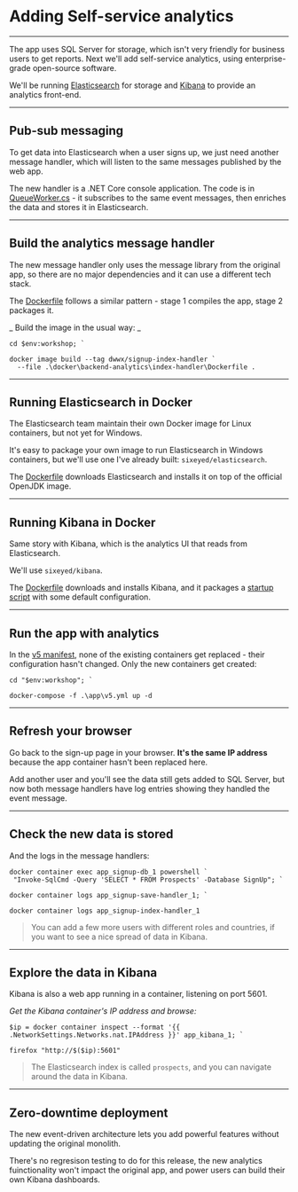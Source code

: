 # Adding Self-service analytics

---

The app uses SQL Server for storage, which isn't very friendly for business users to get reports. Next we'll add self-service analytics, using enterprise-grade open-source software.

We'll be running [Elasticsearch](https://www.elastic.co/products/elasticsearch) for storage and [Kibana](https://www.elastic.co/products/kibana) to provide an analytics front-end. 

---

## Pub-sub messaging

To get data into Elasticsearch when a user signs up, we just need another message handler, which will listen to the same messages published by the web app.

The new handler is a .NET Core console application. The code is in [QueueWorker.cs](./src/SignUp.MessageHandlers.IndexProspect/Workers/QueueWorker.cs) - it subscribes to the same event messages, then enriches the data and stores it in Elasticsearch.

---

## Build the analytics message handler

The new message handler only uses the message library from the original app, so there are no major dependencies and it can use a different tech stack.

The [Dockerfile](./docker/backend-analytics/index-handler/Dockerfile) follows a similar pattern - stage 1 compiles the app, stage 2 packages it.


_ Build the image in the usual way: _


```
cd $env:workshop; `

docker image build --tag dwwx/signup-index-handler `
  --file .\docker\backend-analytics\index-handler\Dockerfile .
```

---

## Running Elasticsearch in Docker

The Elasticsearch team maintain their own Docker image for Linux containers, but not yet for Windows. 

It's easy to package your own image to run Elasticsearch in Windows containers, but we'll use one I've already built: `sixeyed/elasticsearch`.

The [Dockerfile](https://github.com/sixeyed/dockerfiles-windows/blob/master/elasticsearch/nanoserver/sac2016/Dockerfile) downloads Elasticsearch and installs it on top of the official OpenJDK image.

---

## Running Kibana in Docker

Same story with Kibana, which is the analytics UI that reads from Elasticsearch.

We'll use `sixeyed/kibana`. 

The [Dockerfile](https://github.com/sixeyed/dockerfiles-windows/blob/master/kibana/windowsservercore/ltsc2016/Dockerfile) downloads and installs Kibana, and it packages a [startup script](https://github.com/sixeyed/dockerfiles-windows/blob/master/kibana/windowsservercore/ltsc2016/init.ps1) with some default configuration.

---

## Run the app with analytics

In the [v5 manifest](./app/v5.yml), none of the existing containers get replaced - their configuration hasn't changed. Only the new containers get created:

```
cd "$env:workshop"; `

docker-compose -f .\app\v5.yml up -d
```

---

## Refresh your browser

Go back to the sign-up page in your browser. **It's the same IP address** because the app container hasn't been replaced here. 

Add another user and you'll see the data still gets added to SQL Server, but now both message handlers have log entries showing they handled the event message.

---

## Check the new data is stored 

And the logs in the message handlers:

 ```
docker container exec app_signup-db_1 powershell `
  "Invoke-SqlCmd -Query 'SELECT * FROM Prospects' -Database SignUp"; `

docker container logs app_signup-save-handler_1; `

docker container logs app_signup-index-handler_1
```

> You can add a few more users with different roles and countries, if you want to see a nice spread of data in Kibana.

---

## Explore the data in Kibana

Kibana is also a web app running in a container, listening on port 5601.

_Get the Kibana container's IP address and browse:_

```
$ip = docker container inspect --format '{{ .NetworkSettings.Networks.nat.IPAddress }}' app_kibana_1; `

firefox "http://$($ip):5601"
```

> The Elasticsearch index is called `prospects`, and you can navigate around the data in Kibana. 

---

## Zero-downtime deployment

The new event-driven architecture lets you add powerful features without updating the original monolith.

There's no regresison testing to do for this release, the new analytics fuinctionality won't impact the original app, and power users can build their own Kibana dashboards.
